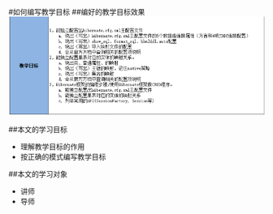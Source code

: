#如何编写教学目标
##编好的教学目标效果
![教学目标案例](/img/教学目标案例.png "教学目标")

##本文的学习目标
- 理解教学目标的作用
- 按正确的模式编写教学目标

##本文的学习对象
- 讲师
- 导师

